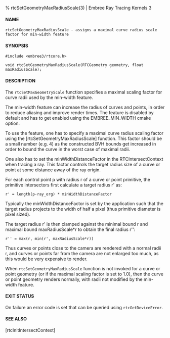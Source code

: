 % rtcSetGeometryMaxRadiusScale(3) | Embree Ray Tracing Kernels 3

#### NAME

    rtcSetGeometryMaxRadiusScale - assigns a maximal curve radius scale factor for min-width feature

#### SYNOPSIS

    #include <embree3/rtcore.h>

    void rtcSetGeometryMaxRadiusScale(RTCGeometry geometry, float maxRadiusScale);

#### DESCRIPTION

The `rtcSetMaxGeometryScale` function specifies a maximal scaling
factor for curve radii used by the min-width feature.

The min-width feature can increase the radius of curves and points, in
order to reduce aliasing and improve render times. The feature is
disabled by default and has to get enabled using the
EMBREE_MIN_WIDTH cmake option.

To use the feature, one has to specify a maximal curve radius scaling
factor using the [rtcSetGeometryMaxRadiusScale] function. This factor
should be a small number (e.g. 4) as the constructed BVH bounds get
increased in order to bound the curve in the worst case of maximal
radii.

One also has to set the minWidthDistanceFactor in the
RTCIntersectContext when tracing a ray. This factor controls the
target radius size of a curve or point at some distance away of the
ray origin.

For each control point p with radius r of a curve or point primitive,
the primitive intersectors first calculate a target radius r' as:

    r' = length(p-ray_org) * minWidthDistanceFactor

Typically the minWidthDistanceFactor is set by the application such
that the target radius projects to the width of half a pixel (thus
primitive diameter is pixel sized).

The target radius r' is then clamped against the minimal bound r and
maximal bound maxRadiusScale*r to obtain the final radius r'':

    r'' = max(r, min(r', maxRadiusScale*r))

Thus curves or points close to the camera are rendered with a normal
radii r, and curves or points far from the camera are not enlarged too
much, as this would be very expensive to render.

When `rtcSetGeometryMaxRadiusScale` function is not invoked for a
curve or point geometry (or if the maximal scaling factor is set to
1.0), then the curve or point geometry renders normally, with radii
not modified by the min-width feature.

#### EXIT STATUS

On failure an error code is set that can be queried using
`rtcGetDeviceError`.

#### SEE ALSO

[rtcInitIntersectContext]

